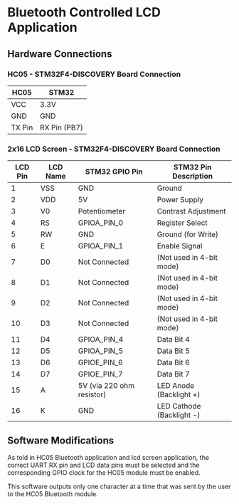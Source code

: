 # Bluetooth Controlled LCD Application

## Hardware Connections

### HC05 - STM32F4-DISCOVERY Board Connection

| HC05 | STM32 |
|----------|----------|
| VCC	| 3.3V |
| GND	| GND |
| TX Pin	| RX Pin (PB7) |


### 2x16 LCD Screen - STM32F4-DISCOVERY Board Connection

| LCD Pin | LCD Name | STM32 GPIO Pin | STM32 Pin Description |
|----------|----------|----------|----------|
| 1	| VSS |	GND	| Ground |
| 2	| VDD |	5V | Power Supply |
| 3	| V0 |	Potentiometer |	Contrast Adjustment |
| 4	| RS |	GPIOA_PIN_0	| Register Select |
| 5	| RW |	GND	| Ground (for Write) |
| 6	| E |	GPIOA_PIN_1 |	Enable Signal |
| 7	| D0 |	Not Connected	|	(Not used in 4-bit mode) |
| 8	| D1 |	Not Connected	|	(Not used in 4-bit mode) |
| 9	| D2 |	Not Connected	|	(Not used in 4-bit mode) |
| 10 | D3 | Not Connected	|	(Not used in 4-bit mode) |
| 11 | D4 |	GPIOA_PIN_4	|	Data Bit 4 |
| 12 | D5 |	GPIOA_PIN_5	|	Data Bit 5 |
| 13 | D6 |	GPIOE_PIN_6	|	Data Bit 6 |
| 14 | D7 |	GPIOE_PIN_7	|	Data Bit 7 |
| 15 | A |	5V (via 220 ohm resistor) |	LED Anode (Backlight +) |
| 16 | K |	GND |	LED Cathode (Backlight -) |

## Software Modifications

As told in HC05 Bluetooth application and lcd screen application, the correct UART RX pin and LCD data pins must be selected and the corresponding GPIO clock for the HC05 module must be enabled.

This software outputs only one character at a time that was sent by the user to the HC05 Bluetooth module.